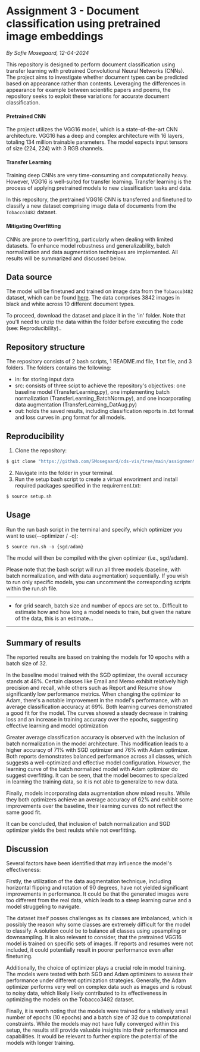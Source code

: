 # Assignment 3 - Document classification using pretrained image embeddings
*By Sofie Mosegaard, 12-04-2024*

This repository is designed to perform document classification using transfer learning with pretrained Convolutional Neural Networks (CNNs). The project aims to investigate whether document types can be predicted based on appearance rather than contents. Leveraging the differences in appearance for example between scientific papers and poems, the repository seeks to exploit these variations for accurate document classification.

#### Pretrained CNN

The project utilizes the VGG16 model, which is a state-of-the-art CNN architecture. VGG16 has a deep and complex architecture with 16 layers, totaling 134 million trainable parameters. The model expects input tensors of size (224, 224) with 3 RGB channels.

#### Transfer Learning

Training deep CNNs are very time-consuming and computationally heavy. However, VGG16 is well-suited for transfer learning. Transfer learning is the process of applying pretrained models to new classification tasks and data.

In this repository, the pretrained VGG16 CNN is transferred and finetuned to classify a new dataset comprising image data of documents from the ```Tobacco3482``` dataset.

#### Mitigating Overfitting

CNNs are prone to overfitting, particularly when dealing with limited datasets. To enhance model robustness and generalizability, batch normalization and data augmentation techniques are implemented. All results will be summarized and discussed below. 

## Data source

The model will be finetuned and trained on image data from the ```Tobacco3482``` dataset, which can be found [here](https://www.kaggle.com/datasets/patrickaudriaz/tobacco3482jpg?resource=download). The data comprises 3842 images in black and white across 10 different document types.

To proceed, download the dataset and place it in the 'in' folder. Note that you'll need to unzip the data within the folder before executing the code (see: Reproducibility)..

## Repository structure

The repository consists of 2 bash scripts, 1 README.md file, 1 txt file, and 3 folders. The folders contains the following:

-   in: for storing input data
-   src: consists of three scipt to achieve the repository's objectives: one baseline model (TransferLearning.py), one implementing batch normalization (TransferLearning_BatchNorm.py), and one incorporating data augmentation (TransferLearning_DatAug.py)
-   out: holds the saved results, including classification reports in .txt format and loss curves in .png format for all models.

## Reproducibility

1.   Clone the repository:
```python
$ git clone "https://github.com/SMosegaard/cds-vis/tree/main/assignments/assignment-3"
```
2.  Navigate into the folder in your terminal.
3.  Run the setup bash script to create a virtual envoriment and install required packages specified in the requirement.txt:
```python
$ source setup.sh
```

## Usage

Run the run bash script in the terminal and specify, which optimizer you want to use(--optimizer / -o):
```python
$ source run.sh -o {sgd/adam}
```
The model will then be compiled with the given optimizer (i.e., sgd/adam).

Please note that the bash script will run all three models (baseline, with batch normalization, and with data augmentation) sequentially. If you wish to run only specific models, you can uncomment the corresponding scripts within the run.sh file.

---
* for grid search, batch size and number of epocs are set to.. Difficult to estimate how and how long a model needs to train, but given the nature of the data, this is an estimate...
---

## Summary of results

The reported results are based on training the models for 10 epochs with a batch size of 32.

In the baseline model trained with the SGD optimizer, the overall accuracy stands at 48%. Certain classes like Email and Memo exhibit relatively high precision and recall, while others such as Report and Resume show significantly low performance metrics. When changing the optimizer to Adam, there's a notable improvement in the model's performance, with an average classification accuracy at 69%. Both learning curves demonstrated a good fit for the model. The curves showed a steady decrease in training loss and an increase in training accuracy over the epochs, suggesting effective learning and model optimization

Greater average classification accuracy is observed with the inclusion of batch normalization in the model architecture. This modification leads to a higher accuracy of 71% with SGD optimizer and 76% with Adam optimizer. Both reports demonstrates balanced performance across all classes, which suggests a well-optimized and effective model configuration. However, the learning curve of the batch normalized model with Adam optimizer do suggest overfitting. It can be seen, that the model becomes to specialized in learning the training data, so it is not able to generalize to new data.

Finally, models incorporating data augmentation show mixed results. While they both optimizers achieve an average accuracy of 62% and exhibit some improvements over the baseline, their learning curves do not reflect the same good fit.

It can be concluded, that inclusion of batch normalization and SGD optimizer yields the best reulsts while not overfitting.

## Discussion

Several factors have been identified that may influence the model's effectiveness:

Firstly, the utilization of the data augmentation technique, including horizontal flipping and rotation of 90 degrees, have not yielded significant improvements in performance. It could be that the generated images were too different from the real data, which leads to a steep learning curve and a model struggeling to navigate.

The dataset itself posses challenges as its classes are imbalanced, which is possibly the reason why some classes are extremely difficult for the model to classify. A solution could be to balance all classes using upsampling or downsampling. It is also relevant to consider, that the pretrained VGG16 model is trained on specific sets of images. If reports and resumes were not included, it could potentially result in poorer performance even after finetuning.

Additionally, the choice of optimizer plays a crucial role in model training. The models were tested with both SGD and Adam optimizers to assess their performance under different optimization strategies. Generally, the Adam optimizer performs very well on complex data such as images and is robust to noisy data, which likely likely contributed to its effectiveness in optimizing the models on the Tobacco3482 dataset.

Finally, it is worth noting that the models were trained for a relatively small number of epochs (10 epochs) and a batch size of 32 due to computational constraints. While the models may not have fully converged within this setup, the results still provide valuable insights into their performance and capabilities. It would be relevant to further explore the potential of the models with longer training.
